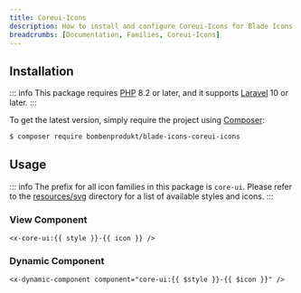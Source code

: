```yaml
---
title: Coreui-Icons
description: How to install and configure Coreui-Icons for Blade Icons.
breadcrumbs: [Documentation, Families, Coreui-Icons]
---
```


## Installation

::: info
This package requires [PHP](https://www.php.net/) 8.2 or later, and it supports [Laravel](https://laravel.com/) 10 or later.
:::

To get the latest version, simply require the project using [Composer](https://getcomposer.org/):

```bash
$ composer require bombenprodukt/blade-icons-coreui-icons
```

## Usage

::: info
The prefix for all icon families in this package is `core-ui`. Please refer to the [resources/svg](https://github.com/BombenProdukt/blade-icons-coreui-icons/tree/main/resources/svg) directory for a list of available styles and icons.
:::

### View Component

```blade
<x-core-ui:{{ style }}-{{ icon }} />
```

### Dynamic Component

```blade
<x-dynamic-component component="core-ui:{{ $style }}-{{ $icon }}" />
```
